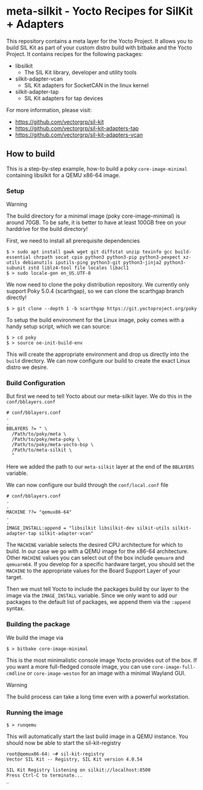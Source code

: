 # meta-silkit - Yocto Recipes for SilKit + Adapters
This repository contains a meta layer for the Yocto Project. It allows you to build SIL Kit as part of your custom distro build with bitbake and the Yocto Project.
It contains recipes for the following packages:

* libsilkit
    * The SIL Kit library, developer and utility tools
* silkit-adapter-vcan
    * SIL Kit adapters for SocketCAN in the linux kernel
* silkit-adapter-tap
    * SIL Kit adapters for tap devices

For more information, please visit:

* https://github.com/vectorgrp/sil-kit
* https://github.com/vectorgrp/sil-kit-adapters-tap
* https://github.com/vectorgrp/sil-kit-adapters-vcan

## How to build
This is a step-by-step example, how-to build a poky `core-image-minimal` containing libsilkit for a QEMU x86-64 image.

### Setup
> [!WARNING]
> The build directory for a minimal image (poky core-image-minimal) is around 70GB. To be safe, it is better to have at least 100GB free on your harddrive for the build directory!

First, we need to install all prerequisite dependencies
```
$ > sudo apt install gawk wget git diffstat unzip texinfo gcc build-essential chrpath socat cpio python3 python3-pip python3-pexpect xz-utils debianutils iputils-ping python3-git python3-jinja2 python3-subunit zstd liblz4-tool file locales libacl1
$ > sudo locale-gen en_US.UTF-8
```

We now need to clone the poky distribution repository. We currently only support Poky 5.0.4 (scarthgap), so we can clone the scarthgap branch directly!
```
$ > git clone --depth 1 -b scarthgap https://git.yoctoproject.org/poky
```

To setup the build environment for the Linux image, poky comes with a handy setup script, which we can source:
```
$ > cd poky
$ > source oe-init-build-env
```

This will create the appropriate environment and drop us directly into the `build` directory. We can now configure our build to create the exact Linux distro we desire.

### Build Configuration
But first we need to tell Yocto about our meta-silkit layer. We do this in the `conf/bblayers.conf`
```
# conf/bblayers.conf
.
.
BBLAYERS ?= " \
  /Path/to/poky/meta \
  /Path/to/poky/meta-poky \
  /Path/to/poky/meta-yocto-bsp \
  /Path/to/meta-silkit \
  "
```

Here we added the path to our `meta-silkit` layer at the end of the `BBLAYERS` variable.

We can now configure our build through the `conf/local.conf` file
```
# conf/bblayers.conf
.
.
MACHINE ??= "qemux86-64"
.
.
IMAGE_INSTALL:append = "libsilkit libsilkit-dev silkit-utils silkit-adapter-tap silkit-adapter-vcan"
```

The `MACHINE` variable selects the desired CPU architecture for which to build. In our case we go with a QEMU image for the x86-64 architecture. Other `MACHINE` values you can select out of the box include `qemuarm` and `qemuarm64`. If you develop for a specific hardware target, you should set the `MACHINE` to the
appropriate values for the Board Support Layer of your target.

Then we must tell Yocto to include the packages build by our layer to the image via the `IMAGE_INSTALL` variable. Since we only want to add our packages to the default list of packages, we append them via the `:append` syntax.

### Building the package
We build the image via
```
$ > bitbake core-image-minimal
```

This is the most minimalistic console image Yocto provides out of the box. If you want a more full-fledged console image, you can use `core-image-full-cmdline` or `core-image-weston` for an image with a minimal Wayland GUI.

> [!WARNING]
> The build process can take a long time even with a powerful workstation.

### Running the image
```
$ > runqemu
```

This will automatically start the last build image in a QEMU instance. You should now be able to start the sil-kit-registry
```
root@qemux86-64: ~# sil-kit-registry
Vector SIL Kit -- Registry, SIL Kit version 4.0.54

SIL Kit Registry listening on silkit://localhost:8500
Press Ctrl-C to terminate...
_
```
